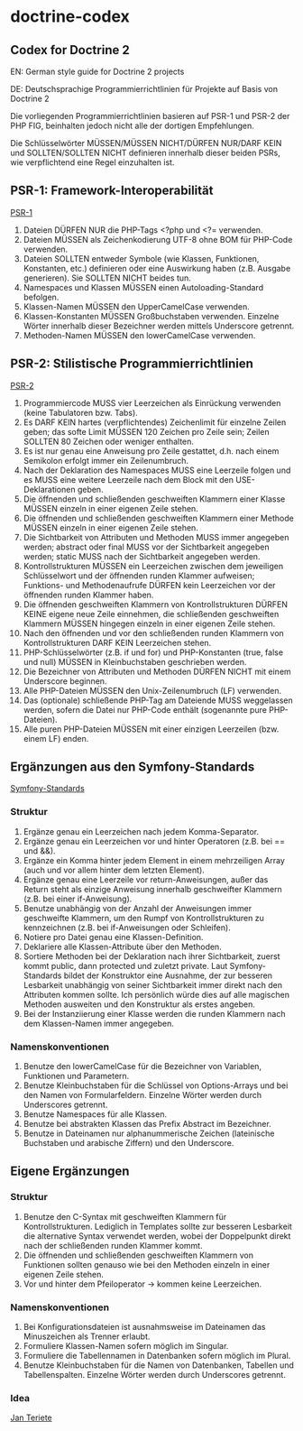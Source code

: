 # doctrine-codex

## Codex for Doctrine 2

EN: German style guide for Doctrine 2 projects

DE: Deutschsprachige Programmierrichtlinien für Projekte auf Basis von Doctrine 2

Die vorliegenden Programmierrichtlinien basieren auf PSR-1 und PSR-2 der PHP FIG, beinhalten jedoch nicht alle der dortigen Empfehlungen.

Die Schlüsselwörter MÜSSEN/MÜSSEN NICHT/DÜRFEN NUR/DARF KEIN und SOLLTEN/SOLLTEN NICHT definieren innerhalb dieser beiden PSRs, wie verpflichtend eine Regel einzuhalten ist.

## PSR-1: Framework-Interoperabilität
[PSR-1](https://github.com/php-fig/fig-standards/blob/master/accepted/PSR-1-basic-coding-standard.md)

1. Dateien DÜRFEN NUR die PHP-Tags &lt;?php und &lt;?= verwenden.
2. Dateien MÜSSEN als Zeichenkodierung UTF-8 ohne BOM für PHP-Code verwenden.
3. Dateien SOLLTEN entweder Symbole (wie Klassen, Funktionen, Konstanten, etc.) definieren oder eine Auswirkung haben (z.B. Ausgabe generieren). Sie SOLLTEN NICHT beides tun.
4. Namespaces und Klassen MÜSSEN einen Autoloading-Standard befolgen.
5. Klassen-Namen MÜSSEN den UpperCamelCase verwenden.
6. Klassen-Konstanten MÜSSEN Großbuchstaben verwenden. Einzelne Wörter innerhalb dieser Bezeichner werden mittels Underscore getrennt.
7. Methoden-Namen MÜSSEN den lowerCamelCase verwenden.

## PSR-2: Stilistische Programmierrichtlinien
[PSR-2](https://github.com/php-fig/fig-standards/blob/master/accepted/PSR-2-coding-style-guide.md)

1. Programmiercode MUSS vier Leerzeichen als Einrückung verwenden (keine Tabulatoren bzw. Tabs).
2. Es DARF KEIN hartes (verpflichtendes) Zeichenlimit für einzelne Zeilen geben; das softe Limit MÜSSEN 120 Zeichen pro Zeile sein; Zeilen SOLLTEN 80 Zeichen oder weniger enthalten.
3. Es ist nur genau eine Anweisung pro Zeile gestattet, d.h. nach einem Semikolon erfolgt immer ein Zeilenumbruch.
4. Nach der Deklaration des Namespaces MUSS eine Leerzeile folgen und es MUSS eine weitere Leerzeile nach dem Block mit den USE-Deklarationen geben.
5. Die öffnenden und schließenden geschweiften Klammern einer Klasse MÜSSEN einzeln in einer eigenen Zeile stehen.
6. Die öffnenden und schließenden geschweiften Klammern einer Methode MÜSSEN einzeln in einer eigenen Zeile stehen.
7. Die Sichtbarkeit von Attributen und Methoden MUSS immer angegeben werden; abstract oder final MUSS vor der Sichtbarkeit angegeben werden; static MUSS nach der Sichtbarkeit angegeben werden.
8. Kontrollstrukturen MÜSSEN ein Leerzeichen zwischen dem jeweiligen Schlüsselwort und der öffnenden runden Klammer aufweisen; Funktions- und Methodenaufrufe DÜRFEN kein Leerzeichen vor der öffnenden runden Klammer haben.
9. Die öffnenden geschweiften Klammern von Kontrollstrukturen DÜRFEN KEINE eigene neue Zeile einnehmen, die schließenden geschweiften Klammern MÜSSEN hingegen einzeln in einer eigenen Zeile stehen.
10. Nach den öffnenden und vor den schließenden runden Klammern von Kontrollstrukturen DARF KEIN Leerzeichen stehen.
11. PHP-Schlüsselwörter (z.B. if und for) und PHP-Konstanten (true, false und null) MÜSSEN in Kleinbuchstaben geschrieben werden.
12. Die Bezeichner von Attributen und Methoden DÜRFEN NICHT mit einem Underscore beginnen.
13. Alle PHP-Dateien MÜSSEN den Unix-Zeilenumbruch (LF) verwenden.
14. Das (optionale) schließende PHP-Tag am Dateiende MUSS weggelassen werden, sofern die Datei nur PHP-Code enthält (sogenannte pure PHP-Dateien).
15. Alle puren PHP-Dateien MÜSSEN mit einer einzigen Leerzeilen (bzw. einem LF) enden.

## Ergänzungen aus den Symfony-Standards
[Symfony-Standards](http://symfony.com/doc/current/contributing/code/standards.html)

### Struktur

1. Ergänze genau ein Leerzeichen nach jedem Komma-Separator.
2. Ergänze genau ein Leerzeichen vor und hinter Operatoren (z.B. bei == und &amp;&amp;).
3. Ergänze ein Komma hinter jedem Element in einem mehrzeiligen Array (auch und vor allem hinter dem letzten Element).
4. Ergänze genau eine Leerzeile vor return-Anweisungen, außer das Return steht als einzige Anweisung innerhalb geschweifter Klammern (z.B. bei einer if-Anweisung).
5. Benutze unabhängig von der Anzahl der Anweisungen immer geschweifte Klammern, um den Rumpf von Kontrollstrukturen zu kennzeichnen (z.B. bei if-Anweisungen oder Schleifen).
6. Notiere pro Datei genau eine Klassen-Definition.
7. Deklariere alle Klassen-Attribute über den Methoden.
8. Sortiere Methoden bei der Deklaration nach ihrer Sichtbarkeit, zuerst kommt public, dann protected und zuletzt private. Laut Symfony-Standards bildet der Konstruktor eine Ausnahme, der zur besseren Lesbarkeit unabhängig von seiner Sichtbarkeit immer direkt nach den Attributen kommen sollte. Ich persönlich würde dies auf alle magischen Methoden ausweiten und den Konstruktur als erstes angeben.
9. Bei der Instanziierung einer Klasse werden die runden Klammern nach dem Klassen-Namen immer angegeben.

### Namenskonventionen

1. Benutze den lowerCamelCase für die Bezeichner von Variablen, Funktionen und Parametern.
2. Benutze Kleinbuchstaben für die Schlüssel von Options-Arrays und bei den Namen von Formularfeldern. Einzelne Wörter werden durch Underscores getrennt.
3. Benutze Namespaces für alle Klassen.
4. Benutze bei abstrakten Klassen das Prefix Abstract im Bezeichner.
5. Benutze in Dateinamen nur alphanummerische Zeichen (lateinische Buchstaben und arabische Ziffern) und den Underscore.

## Eigene Ergänzungen

### Struktur

1. Benutze den C-Syntax mit geschweiften Klammern für Kontrollstrukturen. Lediglich in Templates sollte zur besseren Lesbarkeit die alternative Syntax verwendet werden, wobei der Doppelpunkt direkt nach der schließenden runden Klammer kommt.
2. Die öffnenden und schließenden geschweiften Klammern von Funktionen sollten genauso wie bei den Methoden einzeln in einer eigenen Zeile stehen.
3. Vor und hinter dem Pfeiloperator -> kommen keine Leerzeichen.

### Namenskonventionen

1. Bei Konfigurationsdateien ist ausnahmsweise im Dateinamen das Minuszeichen als Trenner erlaubt.
2. Formuliere Klassen-Namen sofern möglich im Singular.
3. Formuliere die Tabellennamen in Datenbanken sofern möglich im Plural.
4. Benutze Kleinbuchstaben für die Namen von Datenbanken, Tabellen und Tabellenspalten. Einzelne Wörter werden durch Underscores getrennt.

### Idea
[Jan Teriete](https://plus.google.com/106660436858103395374?rel=author)